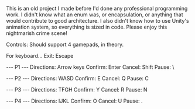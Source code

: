 This is an old project I made before I'd done any professional programming work. I didn't know what an enum was, or encapsulation, or anything that would contribute to good architecture. I also didn't know how to use Unity's animation system, so everything is sized in code. Please enjoy this nightmarish crime scene!

Controls:
Should support 4 gamepads, in theory.

For keyboard...
Exit: Escape

--- P1 ---
Directions: Arrow keys
Confirm: Enter
Cancel: Shift
Pause: \

--- P2 ---
Directions: WASD
Confirm: E
Cancel: Q
Pause: C

--- P3 ---
Directions: TFGH
Confirm: Y
Cancel: R
Pause: N

--- P4 ---
Directions: IJKL
Confirm: O
Cancel: U
Pause: .
